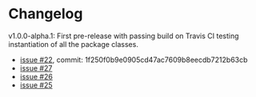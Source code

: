 # Changelog

v1.0.0-alpha.1: First pre-release with passing build on Travis CI testing instantiation of all the package classes.

- [issue #22](https://github.com/WebDevJLProjectsOrg/FrameworkMvc/issues/22), commit: 1f250f0b9e0905cd47ac7609b8eecdb7212b63cb
- [issue #27](https://github.com/WebDevJLProjectsOrg/FrameworkMvc/issues/27)
- [issue #26](https://github.com/WebDevJLProjectsOrg/FrameworkMvc/issues/26)
- [issue #25](https://github.com/WebDevJLProjectsOrg/FrameworkMvc/issues/25)
